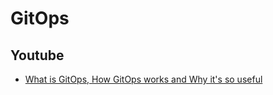 # GitOps

## Youtube
- [What is GitOps, How GitOps works and Why it's so useful](https://www.youtube.com/watch?v=f5EpcWp0THw)